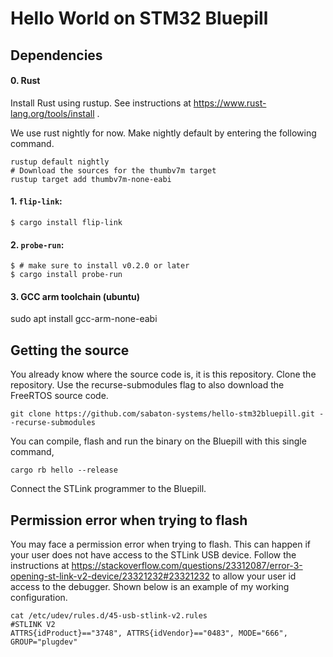 # Hello World on STM32 Bluepill

## Dependencies

#### 0. Rust

Install Rust using rustup. See instructions at https://www.rust-lang.org/tools/install .

We use rust nightly for now. Make nightly default by entering the following command.

```
rustup default nightly
# Download the sources for the thumbv7m target
rustup target add thumbv7m-none-eabi
```

#### 1. `flip-link`:

```console
$ cargo install flip-link
```
#### 2. `probe-run`:

``` console
$ # make sure to install v0.2.0 or later
$ cargo install probe-run
```
#### 3. GCC arm toolchain (ubuntu)

sudo apt install gcc-arm-none-eabi

## Getting the source

You already know where the source code is, it is this repository. Clone the repository. Use the recurse-submodules flag to also download the FreeRTOS source code.

```
git clone https://github.com/sabaton-systems/hello-stm32bluepill.git --recurse-submodules
```

You can compile, flash and run the binary on the Bluepill with this single command,
```
cargo rb hello --release
```
Connect the STLink programmer to the Bluepill.

## Permission error when trying to flash

You may face a permission error when trying to flash. This can happen if your user does not
have access to the STLink USB device. Follow the instructions at https://stackoverflow.com/questions/23312087/error-3-opening-st-link-v2-device/23321232#23321232 to allow your user id access to the debugger.  Shown below is an example of my working configuration.

```
cat /etc/udev/rules.d/45-usb-stlink-v2.rules
#STLINK V2
ATTRS{idProduct}=="3748", ATTRS{idVendor}=="0483", MODE="666", GROUP="plugdev"
```

